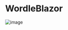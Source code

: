 ﻿# WordleBlazor
![image](https://user-images.githubusercontent.com/70604742/186184787-c5046ca7-cb82-4bfa-abce-5a3be9c78ff3.PNG)
